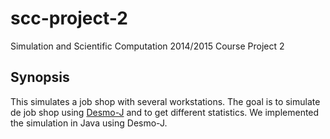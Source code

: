 scc-project-2
===========

Simulation and Scientific Computation 2014/2015 Course Project 2

## Synopsis

This simulates a job shop with several workstations. The goal is to simulate de job shop using [Desmo-J](http://desmoj.sourceforge.net/home.html)
and to get different statistics.
We implemented the simulation in Java using Desmo-J.
